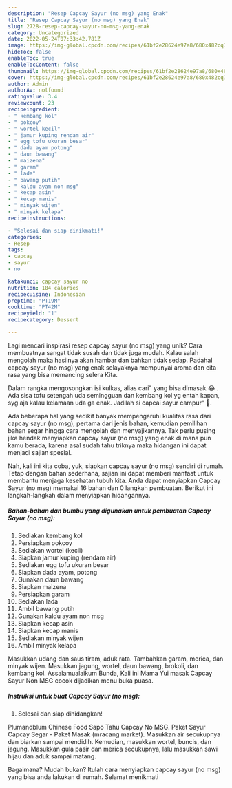 ```yaml
---
description: "Resep Capcay Sayur (no msg) yang Enak"
title: "Resep Capcay Sayur (no msg) yang Enak"
slug: 2728-resep-capcay-sayur-no-msg-yang-enak
category: Uncategorized
date: 2022-05-24T07:33:42.781Z
image: https://img-global.cpcdn.com/recipes/61bf2e28624e97a8/680x482cq70/capcay-sayur-no-msg-foto-resep-utama.jpg
hideToc: false
enableToc: true
enableTocContent: false
thumbnail: https://img-global.cpcdn.com/recipes/61bf2e28624e97a8/680x482cq70/capcay-sayur-no-msg-foto-resep-utama.jpg
cover: https://img-global.cpcdn.com/recipes/61bf2e28624e97a8/680x482cq70/capcay-sayur-no-msg-foto-resep-utama.jpg
author: Admin
authorAv: notfound
ratingvalue: 3.4
reviewcount: 23
recipeingredient:
- " kembang kol"
- " pokcoy"
- " wortel kecil"
- " jamur kuping rendam air"
- " egg tofu ukuran besar"
- " dada ayam potong"
- " daun bawang"
- " maizena"
- " garam"
- " lada"
- " bawang putih"
- " kaldu ayam non msg"
- " kecap asin"
- " kecap manis"
- " minyak wijen"
- " minyak kelapa"
recipeinstructions:

- "Selesai dan siap dinikmati!"
categories:
- Resep
tags:
- capcay
- sayur
- no

katakunci: capcay sayur no 
nutrition: 184 calories
recipecuisine: Indonesian
preptime: "PT19M"
cooktime: "PT42M"
recipeyield: "1"
recipecategory: Dessert

---
```





Lagi mencari inspirasi resep capcay sayur (no msg) yang unik? Cara membuatnya sangat tidak susah dan tidak juga mudah. Kalau salah mengolah maka hasilnya akan hambar dan bahkan tidak sedap. Padahal capcay sayur (no msg) yang enak selayaknya mempunyai aroma dan cita rasa yang bisa memancing selera Kita.





Dalam rangka mengosongkan isi kulkas, alias cari&#34; yang bisa dimasak 😂 ️. Ada sisa tofu setengah uda semingguan dan kembang kol yg entah kapan, syg aja kalau kelamaan uda ga enak. Jadilah si capcai sayur campur&#34; 🤭.

Ada beberapa hal yang sedikit banyak mempengaruhi kualitas rasa dari capcay sayur (no msg), pertama dari jenis bahan, kemudian pemilihan bahan segar hingga cara mengolah dan menyajikannya. Tak perlu pusing jika hendak menyiapkan capcay sayur (no msg) yang enak di mana pun kamu berada, karena asal sudah tahu triknya maka hidangan ini dapat menjadi sajian spesial.






Nah, kali ini kita coba, yuk, siapkan capcay sayur (no msg) sendiri di rumah. Tetap dengan bahan sederhana, sajian ini dapat memberi manfaat untuk membantu menjaga kesehatan tubuh kita. Anda dapat menyiapkan Capcay Sayur (no msg) memakai 16 bahan dan 0 langkah pembuatan. Berikut ini langkah-langkah dalam menyiapkan hidangannya.

<!--inarticleads1-->

##### Bahan-bahan dan bumbu yang digunakan untuk pembuatan Capcay Sayur (no msg):

1. Sediakan  kembang kol
1. Persiapkan  pokcoy
1. Sediakan  wortel (kecil)
1. Siapkan  jamur kuping (rendam air)
1. Sediakan  egg tofu ukuran besar
1. Siapkan  dada ayam, potong
1. Gunakan  daun bawang
1. Siapkan  maizena
1. Persiapkan  garam
1. Sediakan  lada
1. Ambil  bawang putih
1. Gunakan  kaldu ayam non msg
1. Siapkan  kecap asin
1. Siapkan  kecap manis
1. Sediakan  minyak wijen
1. Ambil  minyak kelapa


Masukkan udang dan saus tiram, aduk rata. Tambahkan garam, merica, dan minyak wijen. Masukkan jagung, wortel, daun bawang, brokoli, dan kembang kol. Assalamualaikum Bunda, Kali ini Mama Yui masak Capcay Sayur Non MSG cocok dijadikan menu buka puasa. 

<!--inarticleads2-->

##### Instruksi untuk buat Capcay Sayur (no msg):


1. Selesai dan siap dihidangkan!

Plumandblum Chinese Food Sapo Tahu Capcay No MSG. Paket Sayur Capcay Segar - Paket Masak (mracang market). Masukkan air secukupnya dan biarkan sampai mendidih. Kemudian, masukkan wortel, buncis, dan jagung. Masukkan gula pasir dan merica secukupnya, lalu masukkan sawi hijau dan aduk sampai matang. 

Bagaimana? Mudah bukan? Itulah cara menyiapkan capcay sayur (no msg) yang bisa anda lakukan di rumah. Selamat menikmati

